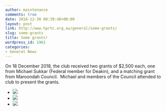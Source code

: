 ```yaml
---
author: maintenance
comments: true
date: 2018-12-30 00:39:48+00:00
layout: post
link: http://www.hprtc.org.au/general/some-grants/
slug: some-grants
title: Some grants!
wordpress_id: 1961
categories:
- General News
---
```





On 18 December 2018, the club received two grants of $2,500 each, one from Michael Sukkar (Federal member for Deakin), and a matching grant from Maroondah Council.  Michael and members of the Council attended to club to present the grants.







  * ![](http://www.hprtc.org.au/wp-content/uploads/2018/12/P1060250.jpg)
  * ![](http://www.hprtc.org.au/wp-content/uploads/2018/12/P1060253.jpg)
  * ![](http://www.hprtc.org.au/wp-content/uploads/2018/12/P1060264.jpg)


